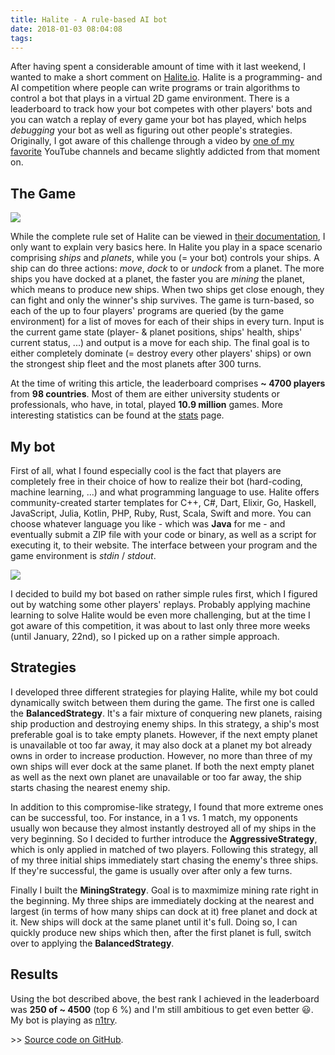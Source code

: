 ```yaml
---
title: Halite - A rule-based AI bot
date: 2018-01-03 08:04:08
tags:
---
```


After having spent a considerable amount of time with it last weekend, I wanted to make a short comment on [Halite.io](https://halite.io). Halite is a programming- and AI competition where people can write programs or train algorithms to control a bot that plays in a virtual 2D game environment. There is a leaderboard to track how your bot competes with other players' bots and you can watch a replay of every game your bot has played, which helps _debugging_ your bot as well as figuring out other people's strategies. Originally, I got aware of this challenge through a video by [one of my favorite](https://www.youtube.com/channel/UCfzlCWGWYyIQ0aLC5w48gBQ) YouTube channels and became slightly addicted from that moment on. 

## The Game
![](images/halite_game.png)

While the complete rule set of Halite can be viewed in [their documentation](https://halite.io/learn-programming-challenge/), I only want to explain very basics here. In Halite you play in a space scenario comprising _ships_ and _planets_, while you (= your bot) controls your ships. A ship can do three actions: _move_, _dock_ to or _undock_ from a planet. The more ships you have docked at a planet, the faster you are _mining_ the planet, which means to produce new ships. When two ships get close enough, they can fight and only the winner's ship survives. The game is turn-based, so each of the up to four players' programs are queried (by the game environment) for a list of moves for each of their ships in every turn. Input is the current game state (player- & planet positions, ships' health, ships' current status, ...) and output is a move for each ship. The final goal is to either completely dominate (= destroy every other players' ships) or own the strongest ship fleet and the most planets after 300 turns. 

At the time of writing this article, the leaderboard comprises __~ 4700 players__ from __98 countries__. Most of them are either university students or professionals, who have, in total, played __10.9 million__ games. More interesting statistics can be found at the [stats](http://stats.halite.io:3000/public/dashboard/545ebc3c-4cdb-4940-acf1-e4d1332defac) page. 

## My bot
First of all, what I found especially cool is the fact that players are completely free in their choice of how to realize their bot (hard-coding, machine learning, ...) and what programming language to use. Halite offers community-created starter templates for C++, C#, Dart, Elixir, Go, Haskell, JavaScript, Julia, Kotlin, PHP, Ruby, Rust, Scala, Swift and more. You can choose whatever language you like - which was __Java__ for me - and eventually submit a ZIP file with your code or binary, as well as a script for executing it, to their website. The interface between your program and the game environment is _stdin_ / _stdout_. 

![](images/halite_langs.png)

I decided to build my bot based on rather simple rules first, which I figured out by watching some other players' replays. Probably applying machine learning to solve Halite would be even more challenging, but at the time I got aware of this competition, it was about to last only three more weeks (until January, 22nd), so I picked up on a rather simple approach.

## Strategies
I developed three different strategies for playing Halite, while my bot could dynamically switch between them during the game. The first one is called the __BalancedStrategy__. It's a fair mixture of conquering new planets, raising ship production and destroying enemy ships. In this strategy, a ship's most preferable goal is to take empty planets. However, if the next empty planet is unavailable ot too far away, it may also dock at a planet my bot already owns in order to increase production. However, no more than three of my own ships will ever dock at the same planet. If both the next empty planet as well as the next own planet are unavailable or too far away, the ship starts chasing the nearest enemy ship. 

In addition to this compromise-like strategy, I found that more extreme ones can be successful, too. For instance, in a 1 vs. 1 match, my opponents usually won because they almost instantly destroyed all of my ships in the very beginning. So I decided to further introduce the __AggressiveStrategy__, which is only applied in matched of two players. Following this strategy, all of my three initial ships immediately start chasing the enemy's three ships. If they're successful, the game is usually over after only a few turns. 

Finally I built the __MiningStrategy__. Goal is to maxmimize mining rate right in the beginning. My three ships are immediately docking at the nearest and largest (in terms of how many ships can dock at it) free planet and dock at it. New ships will dock at the same planet until it's full. Doing so, I can quickly produce new ships which then, after the first planet is full, switch over to applying the __BalancedStrategy__. 

## Results
Using the bot described above, the best rank I achieved in the leaderboard was __250 of ~ 4500__ (top 6 %) and I'm still ambitious to get even better 😃. My bot is playing as [n1try](https://halite.io/user/?user_id=7481).

\>> [Source code on GitHub](https://github.com/n1try/halite-bot-java). 